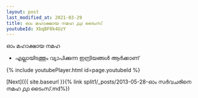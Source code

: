 ```yaml
---
layout: post
last_modified_at: 2021-03-29
title: ഓം മഹാക്ഷായ നമഹ ൧൧ ടൈംസ്
youtubeId: XbqBF0k4UzY
---
```

 
 
 ഓം മഹാക്ഷായ നമഹ 
 
 -  എല്ലായിടത്തും വ്യാപിക്കുന്ന ഇന്ദ്രിയങ്ങൾ ആർക്കാണ് 
 
  
 
  
 
 
 
 
 
 


{% include youtubePlayer.html id=page.youtubeId %}
 
[Next]({{ site.baseurl }}{% link  split1/_posts/2013-05-28-ഓം സർവചരിനെ നമഹ ൧൧ ടൈംസ്.md%})
 
